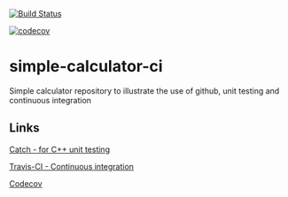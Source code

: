 [![Build Status](https://travis-ci.org/semodi/simple-calculator-ci.svg?branch=master)](https://travis-ci.org/semodi/simple-calculator-ci)

[![codecov](https://codecov.io/gh/semodi/simple-calculator-ci/branch/master/graph/badge.svg)](https://codecov.io/gh/semodi/simple-calculator-ci)

# simple-calculator-ci
Simple calculator repository to illustrate the use of github, unit testing and continuous integration  


## Links

[Catch - for C++ unit testing](https://github.com/philsquared/Catch)

[Travis-CI - Continuous integration](https://travis-ci.org)

[Codecov](https://codecov.io)
